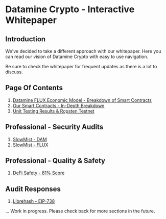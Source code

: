 # Datamine Crypto - Interactive Whitepaper

## Introduction

We've decided to take a different approach with our whitepaper. Here you can read our vision of Datamine Crypto with easy to use navigation.

Be sure to check the whitepaper for frequent updates as there is a lot to discuss.

## Page Of Contents

1. [Datamine FLUX Economic Model - Breakdown of Smart Contracts](docs/datamine-ecosystem-rules.md)
2. [Our Smart Contracts - In-Depth Breakdown](docs/datamine-smart-contracts.md)
3. [Unit Testing Results & Ropsten Testnet](docs/testing-results.md)

## Professional - Security Audits

1. [SlowMist - DAM](audits/SlowMist%20-%20Smart%20Contract%20Security%20Audit%20Report%20-%20DamToken.pdf)
2. [SlowMist - FLUX](audits/SlowMist%20-%20Smart%20Contract%20Security%20Audit%20Report%20-%20FluxToken.pdf)

## Professional - Quality & Safety

1. [DeFi Safety - 81% Score](https://defisafety.com/2020/12/11/datamine/)

## Audit Responses

1. [Librehash - EIP-738](docs/audits/librehash.md)


... Work in progress. Please check back for more sections in the future.
